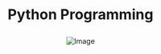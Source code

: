 # <p align="center"> Python Programming <p>

<p align="center">
    <img src="https://upload.wikimedia.org/wikipedia/commons/thumb/f/f8/Python_logo_and_wordmark.svg/1280px-Python_logo_and_wordmark.svg.png" alt="Image" />
</p>
